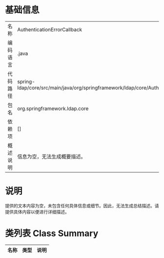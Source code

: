 # 基础信息

|      |      |
|------|------|
| 名称 | AuthenticationErrorCallback |
| 编码语言 | .java |
| 代码路径 | spring-ldap/core/src/main/java/org/springframework/ldap/core/AuthenticationErrorCallback.java |
| 包名 | org.springframework.ldap.core |
| 依赖项 | [] |
| 概述说明 | 信息为空，无法生成概要描述。 |

# 说明

提供的文本内容为空，未包含任何具体信息或细节。因此，无法生成总结描述。请提供具体内容以便进行详细描述。

# 类列表 Class Summary

| 名称   | 类型  | 说明 |
|-------|------|-------------|




